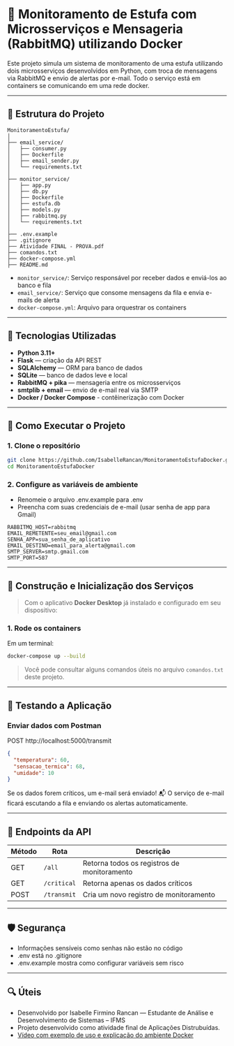 # 🌱 Monitoramento de Estufa com Microsserviços e Mensageria (RabbitMQ) utilizando Docker

Este projeto simula um sistema de monitoramento de uma estufa utilizando dois microsserviços desenvolvidos em Python, com troca de mensagens via RabbitMQ e envio de alertas por e-mail. Todo o serviço está em containers se comunicando em uma rede docker.

---

## 🧩 Estrutura do Projeto
```text
MonitoramentoEstufa/
│
├── email_service/
│   ├── consumer.py
│   ├── Dockerfile
│   ├── email_sender.py
│   └── requirements.txt
│
├── monitor_service/
│   ├── app.py
│   ├── db.py
│   ├── Dockerfile
│   ├── estufa.db
│   ├── models.py
│   ├── rabbitmq.py
│   └── requirements.txt
│
├── .env.example
├── .gitignore
├── Atividade FINAL - PROVA.pdf
├── comandos.txt
├── docker-compose.yml
├── README.md

```

- `monitor_service/`: Serviço responsável por receber dados e enviá-los ao banco e fila
- `email_service/`: Serviço que consome mensagens da fila e envia e-mails de alerta
- `docker-compose.yml`: Arquivo para orquestrar os containers

---

## 🔧 Tecnologias Utilizadas

- **Python 3.11+**
- **Flask** — criação da API REST
- **SQLAlchemy** — ORM para banco de dados
- **SQLite** — banco de dados leve e local
- **RabbitMQ + pika** — mensageria entre os microsserviços
- **smtplib + email** — envio de e-mail real via SMTP
- **Docker / Docker Compose** - contêinerização com Docker

---

## 🚀 Como Executar o Projeto

### 1. Clone o repositório
```bash
git clone https://github.com/IsabelleRancan/MonitoramentoEstufaDocker.git
cd MonitoramentoEstufaDocker
```

### 2. Configure as variáveis de ambiente
- Renomeie o arquivo .env.example para .env
- Preencha com suas credenciais de e-mail (usar senha de app para Gmail)

```text
RABBITMQ_HOST=rabbitmq
EMAIL_REMETENTE=seu_email@gmail.com
SENHA_APP=sua_senha_de_aplicativo
EMAIL_DESTINO=email_para_alerta@gmail.com
SMTP_SERVER=smtp.gmail.com
SMTP_PORT=587
```

---

## 🐋 Construção e Inicialização dos Serviços

> Com o aplicativo **Docker Desktop** já instalado e configurado em seu dispositivo:

### 1. Rode os containers
Em um terminal:
``` bash
docker-compose up --build
```
> Você pode consultar alguns comandos úteis no arquivo `comandos.txt` deste projeto.

---

## 🧪 Testando a Aplicação

### Enviar dados com Postman
POST http://localhost:5000/transmit
``` json 
{
  "temperatura": 60,
  "sensacao_termica": 68,
  "umidade": 10
}
```
Se os dados forem críticos, um e-mail será enviado! 📬
O serviço de e-mail ficará escutando a fila e enviando os alertas automaticamente.

---

## 📌 Endpoints da API

| Método | Rota            | Descrição                                   |
| ------ | --------------- | ------------------------------------------- |
| GET    | `/all`          | Retorna todos os registros de monitoramento |
| GET    | `/critical`     | Retorna apenas os dados críticos            |
| POST   | `/transmit`     | Cria um novo registro de monitoramento      |

---

## 🛡️ Segurança
- Informações sensíveis como senhas não estão no código
- .env está no .gitignore
- .env.example mostra como configurar variáveis sem risco

---

## 🔍 Úteis

- Desenvolvido por Isabelle Firmino Rancan — Estudante de Análise e Desenvolvimento de Sistemas – IFMS
- Projeto desenvolvido como atividade final de Aplicações Distrubuídas.
- [Vídeo com exemplo de uso e explicação do ambiente Docker](https://drive.google.com/file/d/18xn8sj2suomm52Yltzqf4LUT2ZJITkuM/view?usp=sharing)